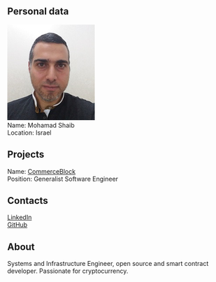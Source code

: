 ## Personal data
![mohamad shaib photo](photo/mohamad_shaib.jpg)  
Name:   Mohamad Shaib  
Location: Israel  
## Projects 
Name: [CommerceBlock](../projects/commerceblock.md)  
Position: Generalist Software Engineer   
## Contacts
[LinkedIn](https://www.linkedin.com/in/mohamad-shaib-4a19a928/)    
[GitHub](https://github.com/mohamad-shaib)  
## About
Systems and Infrastructure Engineer, open source and smart contract developer. Passionate for cryptocurrency.
